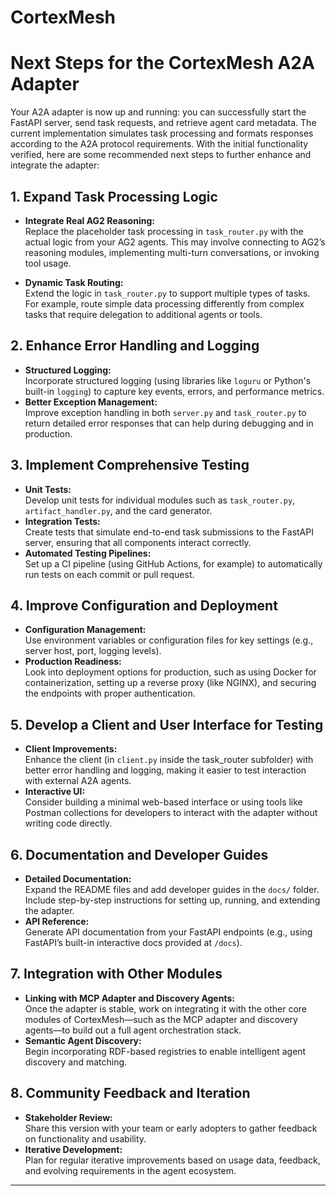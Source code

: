 # CortexMesh
# Next Steps for the CortexMesh A2A Adapter

Your A2A adapter is now up and running: you can successfully start the FastAPI server, send task requests, and retrieve agent card metadata. The current implementation simulates task processing and formats responses according to the A2A protocol requirements. With the initial functionality verified, here are some recommended next steps to further enhance and integrate the adapter:

## 1. Expand Task Processing Logic
- **Integrate Real AG2 Reasoning:**  
  Replace the placeholder task processing in `task_router.py` with the actual logic from your AG2 agents. This may involve connecting to AG2’s reasoning modules, implementing multi-turn conversations, or invoking tool usage.
  
- **Dynamic Task Routing:**  
  Extend the logic in `task_router.py` to support multiple types of tasks. For example, route simple data processing differently from complex tasks that require delegation to additional agents or tools.

## 2. Enhance Error Handling and Logging
- **Structured Logging:**  
  Incorporate structured logging (using libraries like `loguru` or Python's built-in `logging`) to capture key events, errors, and performance metrics.  
- **Better Exception Management:**  
  Improve exception handling in both `server.py` and `task_router.py` to return detailed error responses that can help during debugging and in production.

## 3. Implement Comprehensive Testing
- **Unit Tests:**  
  Develop unit tests for individual modules such as `task_router.py`, `artifact_handler.py`, and the card generator.  
- **Integration Tests:**  
  Create tests that simulate end-to-end task submissions to the FastAPI server, ensuring that all components interact correctly.
- **Automated Testing Pipelines:**  
  Set up a CI pipeline (using GitHub Actions, for example) to automatically run tests on each commit or pull request.

## 4. Improve Configuration and Deployment
- **Configuration Management:**  
  Use environment variables or configuration files for key settings (e.g., server host, port, logging levels).  
- **Production Readiness:**  
  Look into deployment options for production, such as using Docker for containerization, setting up a reverse proxy (like NGINX), and securing the endpoints with proper authentication.

## 5. Develop a Client and User Interface for Testing
- **Client Improvements:**  
  Enhance the client (in `client.py` inside the task_router subfolder) with better error handling and logging, making it easier to test interaction with external A2A agents.
- **Interactive UI:**  
  Consider building a minimal web-based interface or using tools like Postman collections for developers to interact with the adapter without writing code directly.

## 6. Documentation and Developer Guides
- **Detailed Documentation:**  
  Expand the README files and add developer guides in the `docs/` folder. Include step-by-step instructions for setting up, running, and extending the adapter.
- **API Reference:**  
  Generate API documentation from your FastAPI endpoints (e.g., using FastAPI’s built-in interactive docs provided at `/docs`).

## 7. Integration with Other Modules
- **Linking with MCP Adapter and Discovery Agents:**  
  Once the adapter is stable, work on integrating it with the other core modules of CortexMesh—such as the MCP adapter and discovery agents—to build out a full agent orchestration stack.
- **Semantic Agent Discovery:**  
  Begin incorporating RDF-based registries to enable intelligent agent discovery and matching.

## 8. Community Feedback and Iteration
- **Stakeholder Review:**  
  Share this version with your team or early adopters to gather feedback on functionality and usability.
- **Iterative Development:**  
  Plan for regular iterative improvements based on usage data, feedback, and evolving requirements in the agent ecosystem.

---

